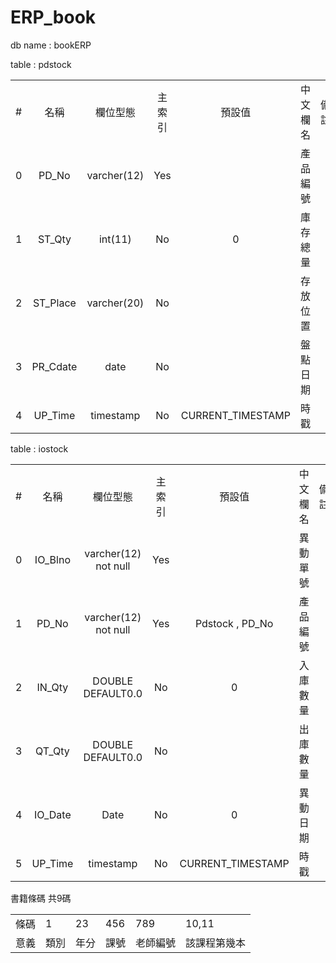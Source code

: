 # ERP_book

db name : bookERP

table : pdstock

<table name="pdstock">
    <tr>
        <td align="center">#</td>
        <td align="center">名稱</td>
        <td align="center">欄位型態</td>
        <td align="center">主索引</td>
        <td align="center">預設值</td>
        <td align="center">中文欄名</td>
        <td align="center">備註</td>
    </tr>
    <tr>
        <td align="center">0</td>
        <td align="center">PD_No</td>
        <td align="center">varcher(12)</td>
        <td align="center">Yes</td>
        <td align="center"></td>
        <td align="center">產品編號</td>
        <td align="center"></td>
    </tr>
    <tr>
        <td align="center">1</td>
        <td align="center">ST_Qty</td>
        <td align="center">int(11)</td>
        <td align="center">No</td>
        <td align="center">0</td>
        <td align="center">庫存總量</td>
        <td align="center"></td>
    </tr>
    <tr>
        <td align="center">2</td>
        <td align="center">ST_Place</td>
        <td align="center">varcher(20)</td>
        <td align="center">No</td>
        <td align="center"></td>
        <td align="center">存放位置</td>
        <td align="center"></td>
    </tr>
    <tr>
        <td align="center">3</td>
        <td align="center">PR_Cdate</td>
        <td align="center">date</td>
        <td align="center">No</td>
        <td align="center"></td>
        <td align="center">盤點日期</td>
        <td align="center"></td>
    </tr>
    <tr>
        <td align="center">4</td>
        <td align="center">UP_Time</td>
        <td align="center">timestamp</td>
        <td align="center">No</td>
        <td align="center">CURRENT_TIMESTAMP</td>
        <td align="center">時戳</td>
        <td align="center"></td>
    </tr>
</table>

table : iostock

<table name="iostock">
    <tr>
        <td align="center">#</td>
        <td align="center">名稱</td>
        <td align="center">欄位型態</td>
        <td align="center">主索引</td>
        <td align="center">預設值</td>
        <td align="center">中文欄名</td>
        <td align="center">備註</td>
    </tr>
    <tr>
        <td align="center">0</td>
        <td align="center">IO_Blno</td>
        <td align="center">varcher(12) not null</td>
        <td align="center">Yes</td>
        <td align="center"></td>
        <td align="center">異動單號</td>
        <td align="center"></td>
    </tr>
    <tr>
        <td align="center">1</td>
        <td align="center">PD_No</td>
        <td align="center">varcher(12) not null</td>
        <td align="center">Yes</td>
        <td align="center">Pdstock , PD_No</td>
        <td align="center">產品編號</td>
        <td align="center"></td>
    </tr>
    <tr>
        <td align="center">2</td>
        <td align="center">IN_Qty</td>
        <td align="center">DOUBLE DEFAULT0.0</td>
        <td align="center">No</td>
        <td align="center">0</td>
        <td align="center">入庫數量</td>
        <td align="center"></td>
    </tr>
    <tr>
        <td align="center">3</td>
        <td align="center">QT_Qty</td>
        <td align="center">DOUBLE DEFAULT0.0</td>
        <td align="center">No</td>
        <td align="center"></td>
        <td align="center">出庫數量</td>
        <td align="center"></td>
    </tr>
    <tr>
        <td align="center">4</td>
        <td align="center">IO_Date</td>
        <td align="center">Date</td>
        <td align="center">No</td>
        <td align="center">0</td>
        <td align="center">異動日期</td>
        <td align="center"></td>
    </tr>
    <tr>
        <td align="center">5</td>
        <td align="center">UP_Time</td>
        <td align="center">timestamp</td>
        <td align="center">No</td>
        <td align="center">CURRENT_TIMESTAMP</td>
        <td align="center">時戳</td>
        <td align="center"></td>
    </tr>

</table>




書籍條碼 共9碼
<table>
	<tr>
		<td>條碼</td>
		<td>1</td>
		<td>23</td>
		<td>456</td>
		<td>789</td>
		<td>10,11</td>
	</tr>
	<tr>
		<td>意義</td>
		<td>類別</td>
		<td>年分</td>
		<td>課號</td>
		<td>老師編號</td>
		<td>該課程第幾本</td>
	</tr>
</table>
